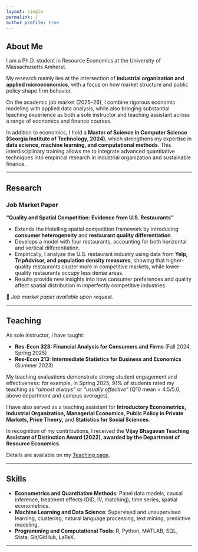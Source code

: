 ```yaml
---
layout: single
permalink: /
author_profile: true
---
```


## About Me

I am a Ph.D. student in Resource Economics at the University of Massachusetts Amherst.

My research mainly lies at the intersection of **industrial organization and applied microeconomics**, with a focus on how market structure and public policy shape firm behavior.

On the academic job market (2025–26), I combine rigorous economic modeling with applied data analysis, while also bringing substantial teaching experience as both a sole instructor and teaching assistant across a range of economics and finance courses.

In addition to economics, I hold a **Master of Science in Computer Science (Georgia Institute of Technology, 2024)**, which strengthens my expertise in **data science, machine learning, and computational methods**. This interdisciplinary training allows me to integrate advanced quantitative techniques into empirical research in industrial organization and sustainable finance.

---

## Research

### Job Market Paper  
**“Quality and Spatial Competition: Evidence from U.S. Restaurants”**  
- Extends the Hotelling spatial competition framework by introducing **consumer heterogeneity** and **restaurant quality differentiation**.  
- Develops a model with four restaurants, accounting for both horizontal and vertical differentiation.  
- Empirically, I analyze the U.S. restaurant industry using data from **Yelp, TripAdvisor, and population density measures**, showing that higher-quality restaurants cluster more in competitive markets, while lower-quality restaurants occupy less dense areas.  
- Results provide new insights into how consumer preferences and quality affect spatial distribution in imperfectly competitive industries.

📄 *Job market paper available upon request.* 

---

## Teaching

As sole instructor, I have taught:  
- **Res-Econ 323: Financial Analysis for Consumers and Firms** (Fall 2024, Spring 2025)  
- **Res-Econ 213: Intermediate Statistics for Business and Economics** (Summer 2023)  

My teaching evaluations demonstrate strong student engagement and effectiveness: for example, in Spring 2025, 91% of students rated my teaching as *“almost always”* or *“usually effective”* (Q10 mean = 4.5/5.0, above department and campus averages).  

I have also served as a teaching assistant for **Introductory Econometrics, Industrial Organization, Managerial Economics, Public Policy in Private Markets, Price Theory,** and **Statistics for Social Sciences**.

In recognition of my contributions, I received the **Vijay Bhagavan Teaching Assistant of Distinction Award (2022), awarded by the Department of Resource Economics**.  

Details are available on my [Teaching page](/teaching/).

---

## Skills

- **Econometrics and Quantitative Methods**: Panel data models, causal inference, treatment effects (DiD, IV, matching), time series, spatial econometrics.  
- **Machine Learning and Data Science**: Supervised and unsupervised learning, clustering, natural language processing, text mining, predictive modeling.  
- **Programming and Computational Tools**: R, Python, MATLAB, SQL, Stata, Git/GitHub, LaTeX. 

---
